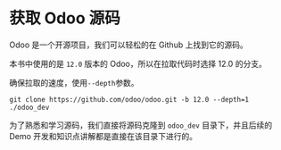 # 获取 Odoo 源码

Odoo 是一个开源项目，我们可以轻松的在 Github 上找到它的源码。   

本书中使用的是 `12.0` 版本的 Odoo，所以在拉取代码时选择 12.0 的分支。    

确保拉取的速度，使用`--depth`参数。  
```shell
git clone https://github.com/odoo/odoo.git -b 12.0 --depth=1 ./odoo_dev
```

为了熟悉和学习源码，我们直接将源码克隆到 `odoo_dev` 目录下，并且后续的 Demo 开发和知识点讲解都是直接在该目录下进行的。